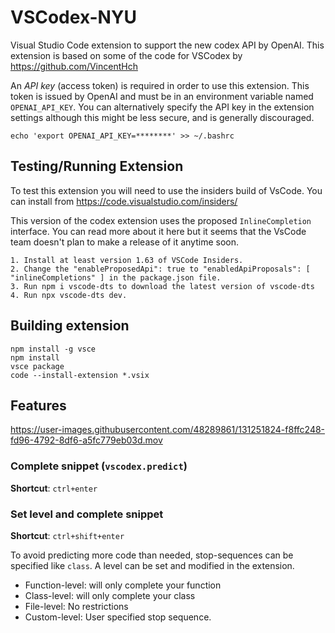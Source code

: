 # VSCodex-NYU

Visual Studio Code extension to support the new codex API by OpenAI.
This extension is based on some of the code for VSCodex by https://github.com/VincentHch

An *API key* (access token) is required in order to use this extension. This token is issued by OpenAI and must be in an environment variable named `OPENAI_API_KEY`. You can alternatively specify the API key in the extension settings although this might be less secure, and is generally discouraged.

```
echo 'export OPENAI_API_KEY=********' >> ~/.bashrc
```

## Testing/Running  Extension

To test this extension you will need to use the insiders build of VsCode. You can install from https://code.visualstudio.com/insiders/

This version of the codex extension uses the proposed `InlineCompletion` interface. You can read more about it here but it seems that the VsCode team doesn't plan to make a release of it anytime soon. 

```
1. Install at least version 1.63 of VSCode Insiders. 
2. Change the "enableProposedApi": true to "enabledApiProposals": [ "inlineCompletions" ] in the package.json file. 
3. Run npm i vscode-dts to download the latest version of vscode-dts 
4. Run npx vscode-dts dev.
```

## Building extension

```
npm install -g vsce
npm install
vsce package
code --install-extension *.vsix
```

## Features

https://user-images.githubusercontent.com/48289861/131251824-f8ffc248-fd96-4792-8df6-a5fc779eb03d.mov

### Complete snippet (`vscodex.predict`)
**Shortcut**: `ctrl+enter`

### Set level and complete snippet
**Shortcut**: `ctrl+shift+enter`

To avoid predicting more code than needed, stop-sequences can be specified like `class`. A level can be set and modified in the extension.
* Function-level: will only complete your function
* Class-level: will only complete your class
* File-level: No restrictions
* Custom-level: User specified stop sequence.




